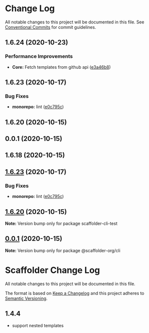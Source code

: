 # Change Log

All notable changes to this project will be documented in this file.
See [Conventional Commits](https://conventionalcommits.org) for commit guidelines.

## 1.6.24 (2020-10-23)


### Performance Improvements

* **Core:** Fetch templates from github api ([e3a46b8](https://github.com/galElmalah/scaffolder/commit/e3a46b87e5674d8938b15362175eff221d884bf4))



## 1.6.23 (2020-10-17)


### Bug Fixes

* **monorepo:** lint ([e0c795c](https://github.com/galElmalah/scaffolder/commit/e0c795c5dd38fc906ee5fdeae4d28acc555329a8))



## 1.6.20 (2020-10-15)



## 0.0.1 (2020-10-15)



## 1.6.18 (2020-10-15)





## [1.6.23](https://github.com/galElmalah/scaffolder/compare/v1.6.20...v1.6.23) (2020-10-17)


### Bug Fixes

* **monorepo:** lint ([e0c795c](https://github.com/galElmalah/scaffolder/commit/e0c795c5dd38fc906ee5fdeae4d28acc555329a8))





## [1.6.20](https://github.com/galElmalah/scaffolder/compare/v0.0.1...v1.6.20) (2020-10-15)

**Note:** Version bump only for package scaffolder-cli-test





## [0.0.1](https://github.com/galElmalah/scaffolder/compare/v1.6.18...v0.0.1) (2020-10-15)

**Note:** Version bump only for package @scaffolder-org/cli





# Scaffolder Change Log

All notable changes to this project will be documented in this file.

The format is based on [Keep a Changelog](http://keepachangelog.com/) and this project adheres to [Semantic Versioning](http://semver.org/).

## 1.4.4

- support nested templates
